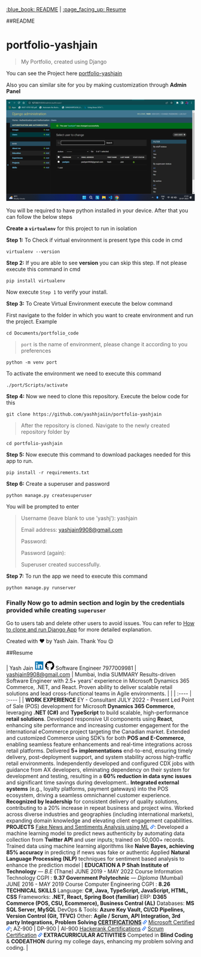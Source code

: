 <div>
  <a href="#readme">:blue_book: README</a> |
  <a href="#resume">:page_facing_up: Resume</a>
</div>

##README

# portfolio-yashjain
> My Portfolio, created using Django

You can see the Project here [portfolio-yashjain](https://portfolio-yashjain.herokuapp.com)

Also you can similar site for you by making customization through **Admin Panel**

<!-- Admin Panel image -->
![Admin Panel ScreenShot](media/images/DjangoAdmin.png)

You will be required to have python installed in your device. After that you can follow the below steps

**Create a `virtualenv`** for this project to run in isolation

**Step 1:** To Check if virtual environment is present type this code in cmd
```
virtualenv --version
```

**Step 2:** If you are able to see **version** you can skip this step. If not please execute this command in cmd
```
pip install virtualenv
```
Now execute `Step 1` to verify your install.

**Step 3:** To Create Virtual Environment execute the below command

First navigate to the folder in which you want to create environment and run the project. Example
```
cd Documents/portfolio_code
```

>`port` is the name of environment, please change it according to you preferences
```
python -m venv port
```
To activate the environment we need to execute this command
```
./port/Scripts/activate
```

**Step 4:** Now we need to clone this repository. Execute the below code for this
```
git clone https://github.com/yashhjaiin/portfolio-yashjain
```

>After the repository is cloned. Navigate to the newly created repository folder by
```
cd portfolio-yashjain
```

**Step 5:** Now execute this command to download packages needed for this app to run.
```
pip install -r requirements.txt
```

**Step 6:** Create a superuser and password
```
python manage.py createsuperuser
```
You will be prompted to enter
>Username (leave blank to use 'yashj'): yashjain
>
>Email address: yashjain9908@gmail.com
>
>Password:
>
>Password (again):
>
>Superuser created successfully.

**Step 7:** To run the app we need to execute this command
```
python manage.py runserver
```
### Finally Now go to admin section and login by the credentials provided while creating `superuser`

Go to users tab and delete other users to avoid issues. You can refer to [How to clone and run Django App](https://www.geeksforgeeks.org/clone-and-run-a-django-project-from-github/) for more detailed explanation.

Created with :heart: by Yash Jain. Thank You :relieved:

##Resume


| Yash Jain                                           [![][image1]](https://www.linkedin.com/in/yashh-jain/)     [![][image2]](https://github.com/yashhjaiin)   Software Engineer                                                                                             7977009981  |  [yashjain9908@gmail.com](mailto:yashjain9908@gmail.com)  |  Mumbai, India  SUMMARY  Results-driven Software Engineer with 2.5+ years’ experience in Microsoft Dynamics 365 Commerce, .NET, and React. Proven ability to deliver scalable retail solutions and lead cross-functional teams in Agile environments. |  |
| :---- | :---- |
| **WORK EXPERIENCE**  EY \- Consultant JULY 2022 \- Present Led Point of Sale (POS) development for Microsoft **Dynamics 365 Commerce**, leveraging **.NET (C\#)** and **TypeScript** to build scalable, high-performance **retail solutions**. Developed responsive UI components using **React**, enhancing site performance and increasing customer engagement for the international eCommerce project targeting the Canadian market. Extended and customized Commerce using SDK’s for both **POS and E-Commerce**, enabling seamless feature enhancements and real-time integrations across retail platforms. Delivered **5+ implementations** end-to-end, ensuring timely delivery, post-deployment support, and system stability across high-traffic retail environments. Independently developed and configured CDX jobs with guidance from AX developers, eliminating dependency on their system for development and testing, resulting in a **60% reduction in data sync issues** and significant time savings during development.. **Integrated external systems** (e.g., loyalty platforms, payment gateways) into the POS ecosystem, driving a seamless omnichannel customer experience. **Recognized by leadership** for consistent delivery of quality solutions, contributing to a 20% increase in repeat business and project wins. Worked across diverse industries and geographies (including international markets), expanding domain knowledge and elevating client engagement capabilities. **PROJECTS** [Fake News and Sentiments Analysis using ML](https://github.com/yashhjaiin/13_Webframework_to_Predict_FakeNews) [![][image3]](https://drive.google.com/drive/folders/1JRSFVzjIfU7B4mrrIjq_UuJ9EPmZBRnL?usp=drive_link): Developed a machine learning model to predict news authenticity by automating data collection from **Twitter API** and user inputs; trained on 50,000+ records. Trained data using machine learning algorithms like **Naive Bayes, achieving 85% accuracy** in predicting if news was fake or authentic Applied **Natural Language Processing (NLP)** techniques for sentiment based analysis to enhance the prediction model | **EDUCATION A P Shah Institute of Technology** — *B.E* (Thane) JUNE 2019 \- MAY 2022 Course Information Technology                             CGPI : **9.37 Government Polytechnic** — *Diploma* (Mumbai) JUNE 2016 \- MAY 2019 Course Computer Engineering                                          CGPI :  **8.26** **TECHNICAL SKILLS** Language: **C\#, Java, TypeScript, JavaScript, HTML, CSS** Frameworks: **.NET, React, Spring Boot (familiar)** ERP: **D365 Commerce (POS, CSU, Ecommerce), Business Central (AL)** Databases: **MS SQL Server, MySQL** DevOps & Tools: **Azure Key Vault, CI/CD Pipelines, Version Control (Git, TFVC)** Other: **Agile / Scrum, API Integration, 3rd party Integrations, Problem Solving [CERTIFICATIONS](https://drive.google.com/drive/folders/17z9QH11MfLzGewN7SvJadalLeRSYJXmX?usp=sharing) ![][image3]**  [Microsoft Certified ![][image3]:](https://drive.google.com/drive/folders/1JRSFVzjIfU7B4mrrIjq_UuJ9EPmZBRnL?usp=drive_link) AZ-900 | DP-900 | AI-900 [Hackerank Certifications](https://drive.google.com/drive/folders/1_LxzicHjQ6tAS9ENVjQYsgj5eqM6bKxs?usp=drive_link) [![][image3]](https://drive.google.com/drive/folders/1JRSFVzjIfU7B4mrrIjq_UuJ9EPmZBRnL?usp=drive_link) [Scrum Certification](https://drive.google.com/drive/folders/1_oNknjOC2yHAt65shaxx9z88Od9-D_su?usp=drive_link) [![][image3]](https://drive.google.com/drive/folders/1JRSFVzjIfU7B4mrrIjq_UuJ9EPmZBRnL?usp=drive_link) **EXTRACURRICULAR ACTIVITIES** Competed in **Blind Coding** & **CODEATHON** during my college days, enhancing my problem solving and coding. |

[image1]: <data:image/png;base64,iVBORw0KGgoAAAANSUhEUgAAABgAAAAYCAYAAADgdz34AAAAaUlEQVR4XmNgoAso2/SfJnh4WoAMMDSQiglZQLElhCzA0EAqxmYBCIOAUe1WTA2kYlwWUA1jswBbEL3/9A1DHB2Ede+mngW4AM0tAAGqWIBLPbocVSzApWfUglELUBVT1QKq4mFkAQ0BAKEr/zGtTlKuAAAAAElFTkSuQmCC>

[image2]: <data:image/png;base64,iVBORw0KGgoAAAANSUhEUgAAABgAAAAYCAYAAADgdz34AAAApklEQVR4Xt2NQQ6AMAgEe/MZPtWf+gyvmpjUlIEitJ6chEOXZVpKnBPzCZT2Jg0F0QnBo+y4sDw6JlaJWW+srmBpFmqZoHUcvcVXHwgPF+L3IHQ8HzAUPyeh53Yx2Gt7gK1onw4mUT4VTKJ8DGY+oecnH7iLBLwXDgbdImCPI6jhircqNlDo3lhLs9hAqeUQvBYApaFblr0D9ryuInIU6bziHXu7mws14fN/zKVlKAAAAABJRU5ErkJggg==>

[image3]: <data:image/png;base64,iVBORw0KGgoAAAANSUhEUgAAAAsAAAALCAYAAACprHcmAAAAT0lEQVR4XmNgwAGcWr/8h+OWN9Lo8nCAohCfBpgkITHsgrjE0a1GF4dz0AXR2Zi6kPjo4iiSKIK4xLEJYhODSADDD91qrAphAF0DujwMAACL5Y+Jn/Cm3AAAAABJRU5ErkJggg==>

